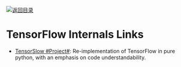 [![返回目录](https://user-images.githubusercontent.com/5803001/38079637-ff0abcf0-3371-11e8-9b76-ad651620afc7.jpg)](https://github.com/wxyyxc1992/Awesome-Lists)

# TensorFlow Internals Links

- [TensorSlow #Project#](https://github.com/danielsabinasz/TensorSlow): Re-implementation of TensorFlow in pure python, with an emphasis on code understandability.
